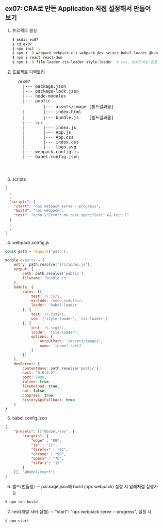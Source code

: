 ## ex07: CRA로 만든 Application 직접 설정해서 만들어 보기

1. 프로젝트 생성
    ```bash
    $ mkdir ex07
    $ cd ex07
    $ npm init -y
    $ npm i -D webpack webpack-cli webpack-dev-server babel-loader @babel/core @babel/preset-env @babel/preset-react
    $ npm i react react-dom
    $ npm i -D file-loader css-loader style-loader  # css, 업로드파일 등을 js변환해줌  
    ```
2.  프로젝트 디렉토리
    <pre>
      /ex07
        |--- package.json
        |--- package-lock.json
        |--- node-modules
        |--- public
                |--- assets/image [빌드결과물]
        |       |--- index.html
        |       |--- bundle.js    [빌드결과물]
        |--- src
        |       |--- index.js
        |       |--- App.js
        |       |--- App.css
        |       |--- index.css
        |       |--- logo.svg
        |--- webpack.config.js
        |--- babel.config.json
    <pre>

3. scripts
  ```json
  {
    .
    .
    "scripts": {
      "start": "npx webpack serve --progress",
      "build": "npx webpack",
      "test": "echo \"Error: no test specified\" && exit 1"
    }
    .
    .
  }
  ```
  
4. webpack.config.js
  ```javascript
  const path = require('path');

  module.exports = {
      entry: path.resolve('src/index.js'),
      output: {
          path: path.resolve('public'),
          filename: 'bundle.js'
      },
      module: {
          rules: [{
              test: /\.js/i,
              exclude: /node_modules/,
              loader: 'babel-loader'
          }, {
              test: /\.css$/i,
              use: ['style-loader', 'css-loader']
          }, {
              test: /\.svg$/i,
              loader: 'file-loader',
              options: {
                  outputPath: '/assets/images',
                  name: '[name].[ext]'
              }
          }]
      },
      devServer: {
          contentBase: path.resolve('public'),
          host: "0.0.0.0",
          port: 9999,
          inline: true,
          liveReload: true,
          hot: false,
          compress: true,
          historyApiFallback: true
      }
  }
  ```

5. babel.config.json
  ```json 
  {
      "presets": [["@babel/env", {
          "targets": {
              "edge" : "89",
              "ie" : "11",
              "firefox" : "92",
              "chrome" : "90",
              "opera" : "76",
              "safari": "15"
          }
      }], "@babel/react"]
  }
  ```


6. 빌드(번들링)
-- package.json에 build (npx webpack) 설정 시 밑에처럼 실행가능
  ```bash
  $ npm run build  
  ```

7. test(개발 서버 실행)
-- "start": "npx webpack serve --progress", 설정 시 
  ```bash
  $ npm start
  ```